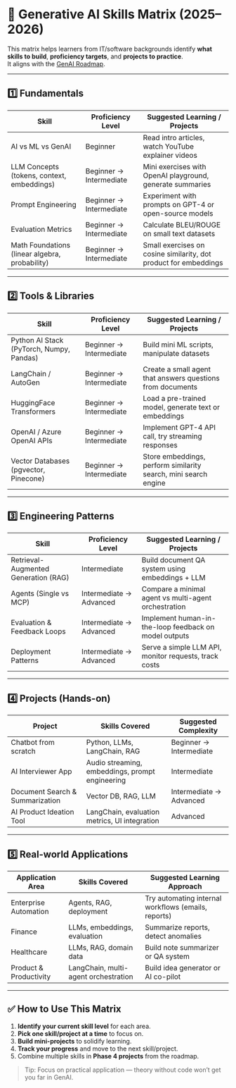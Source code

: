 # 🧩 Generative AI Skills Matrix (2025–2026)

This matrix helps learners from IT/software backgrounds identify **what skills to build**, **proficiency targets**, and **projects to practice**.  
It aligns with the [GenAI Roadmap](./00-roadmap/genai-roadmap.md).

---

## **1️⃣ Fundamentals**

| Skill | Proficiency Level | Suggested Learning / Projects |
|-------|-----------------|------------------------------|
| AI vs ML vs GenAI | Beginner | Read intro articles, watch YouTube explainer videos |
| LLM Concepts (tokens, context, embeddings) | Beginner → Intermediate | Mini exercises with OpenAI playground, generate summaries |
| Prompt Engineering | Beginner → Intermediate | Experiment with prompts on GPT-4 or open-source models |
| Evaluation Metrics | Beginner → Intermediate | Calculate BLEU/ROUGE on small text datasets |
| Math Foundations (linear algebra, probability) | Beginner → Intermediate | Small exercises on cosine similarity, dot product for embeddings |

---

## **2️⃣ Tools & Libraries**

| Skill | Proficiency Level | Suggested Learning / Projects |
|-------|-----------------|------------------------------|
| Python AI Stack (PyTorch, Numpy, Pandas) | Beginner → Intermediate | Build mini ML scripts, manipulate datasets |
| LangChain / AutoGen | Beginner → Intermediate | Create a small agent that answers questions from documents |
| HuggingFace Transformers | Beginner → Intermediate | Load a pre-trained model, generate text or embeddings |
| OpenAI / Azure OpenAI APIs | Beginner → Intermediate | Implement GPT-4 API call, try streaming responses |
| Vector Databases (pgvector, Pinecone) | Beginner → Intermediate | Store embeddings, perform similarity search, mini search engine |

---

## **3️⃣ Engineering Patterns**

| Skill | Proficiency Level | Suggested Learning / Projects |
|-------|-----------------|------------------------------|
| Retrieval-Augmented Generation (RAG) | Intermediate | Build document QA system using embeddings + LLM |
| Agents (Single vs MCP) | Intermediate → Advanced | Compare a minimal agent vs multi-agent orchestration |
| Evaluation & Feedback Loops | Intermediate → Advanced | Implement human-in-the-loop feedback on model outputs |
| Deployment Patterns | Intermediate → Advanced | Serve a simple LLM API, monitor requests, track costs |

---

## **4️⃣ Projects (Hands-on)**

| Project | Skills Covered | Suggested Complexity |
|---------|----------------|-------------------|
| Chatbot from scratch | Python, LLMs, LangChain, RAG | Beginner → Intermediate |
| AI Interviewer App | Audio streaming, embeddings, prompt engineering | Intermediate |
| Document Search & Summarization | Vector DB, RAG, LLM | Intermediate → Advanced |
| AI Product Ideation Tool | LangChain, evaluation metrics, UI integration | Advanced |

---

## **5️⃣ Real-world Applications**

| Application Area | Skills Covered | Suggested Learning Approach |
|-----------------|----------------|----------------------------|
| Enterprise Automation | Agents, RAG, deployment | Try automating internal workflows (emails, reports) |
| Finance | LLMs, embeddings, evaluation | Summarize reports, detect anomalies |
| Healthcare | LLMs, RAG, domain data | Build note summarizer or QA system |
| Product & Productivity | LangChain, multi-agent orchestration | Build idea generator or AI co-pilot |

---

## ✅ How to Use This Matrix
1. **Identify your current skill level** for each area.  
2. **Pick one skill/project at a time** to focus on.  
3. **Build mini-projects** to solidify learning.  
4. **Track your progress** and move to the next skill/project.  
5. Combine multiple skills in **Phase 4 projects** from the roadmap.  

> Tip: Focus on practical application — theory without code won’t get you far in GenAI.

